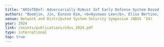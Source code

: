 ```yaml
---
title: "ARIoTEDef: Adversarially Robust IoT Early Defense System Based on Self-Evolution against Multi-step Attacks"
authors: "Beomjin, Jin, Eunsoo Kim, <b>Hyunwoo Lee</b>, Elisa Bertino, Doowon Kim, and Hyoungshick Kim"
venue: Network and Distributed System Security Symposium (NDSS '24)
year: 2024
link: /assets/publications/ndss_2024.pdf
type: international
top: true
---
```

